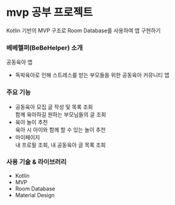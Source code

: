 # **mvp 공부 프로젝트**
Kotlin 기반의 MVP 구조로 Room Database를 사용하여 앱 구현하기

### 베베헬퍼(BeBeHelper) 소개
공동육아 앱
- 독박육아로 인해 스트레스를 받는 부모들을 위한 공동육아 커뮤니티 앱

### 주요 기능
- 공동육아 모집 글 작성 및 목록 조회<br>
함께 육아하길 원하는 부모님들의 글 조회
- 육아 놀이 추천<br>
육아 시 아이와 함께 할 수 있는 놀이 추천
- 마이페이지<br>
내 프로필 조회, 내 공동육아 글 목록 조회

### 사용 기술 & 라이브러리
- Kotlin
- MVP
- Room Database
- Material Design
